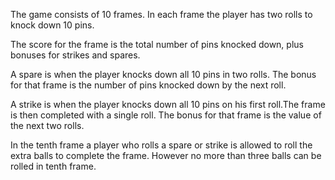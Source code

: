 The game consists of 10 frames. 
In each frame the player has two rolls to
knock down 10 pins. 
 
The score for the frame is the total 
number of pins knocked down, plus bonuses 
for strikes and spares.

A spare is when the player knocks down all 10 pins in two rolls. 
The bonus for that frame is the number of pins knocked down by the next roll.

A strike is when the player knocks down all 10 pins on his first roll.The frame is then completed with a single roll. The bonus for that frame is the value of the next two rolls.

In the tenth frame a player who rolls a spare or strike is allowed to roll the extra balls to complete the frame. However no more than three balls can be rolled in tenth frame.